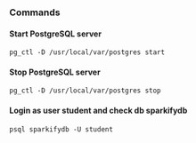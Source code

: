 ### Commands

#### Start PostgreSQL server
```
pg_ctl -D /usr/local/var/postgres start
```

#### Stop PostgreSQL server
```
pg_ctl -D /usr/local/var/postgres stop
```

#### Login as user student and check db sparkifydb
```
psql sparkifydb -U student
```
